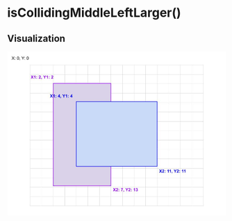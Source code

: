 # isCollidingMiddleLeftLarger()

## Visualization

![alt text](../../../../../assets/images/is-colliding-middle-left-larger.jpg "isCollidingMiddleLeftLarger")

